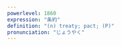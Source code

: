 ```yaml
---
powerlevel: 1860
expression: "条約"
definition: "(n) treaty; pact; (P)"
pronunciation: "じょうやく"
---
```

